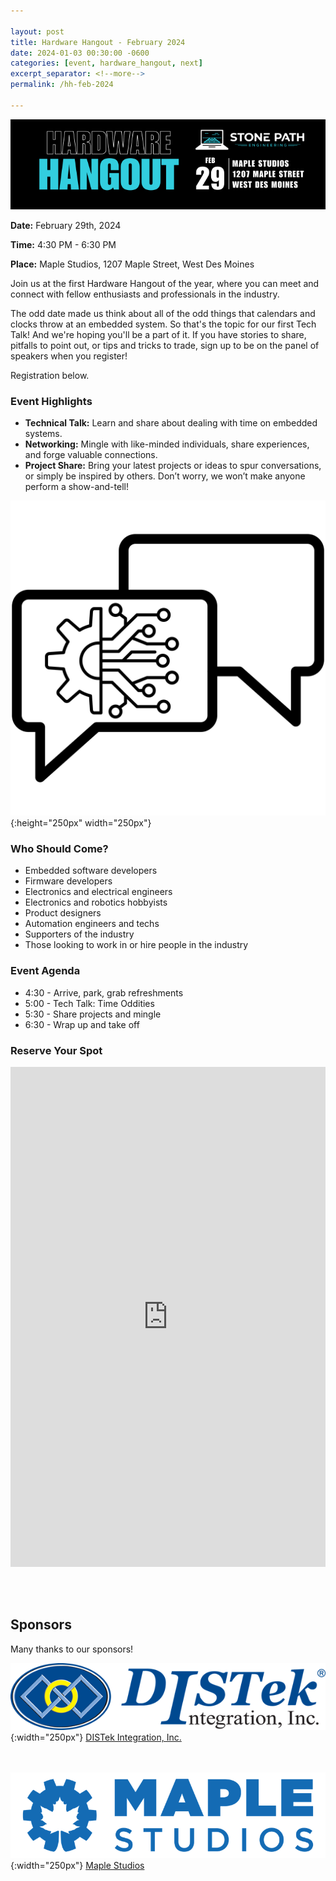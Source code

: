 ```yaml
---

layout: post
title: Hardware Hangout - February 2024
date: 2024-01-03 00:30:00 -0600
categories: [event, hardware_hangout, next]
excerpt_separator: <!--more-->
permalink: /hh-feb-2024

---
```


![Banner](/assets/images/banner_hardware_hangout_2024_02.png)

**Date:**  February 29th, 2024

**Time:**  4:30 PM - 6:30 PM

**Place:** Maple Studios, 1207 Maple Street, West Des Moines

Join us at the first Hardware Hangout of the year, where you can meet and connect with fellow enthusiasts and professionals in the industry.

The odd date made us think about all of the odd things that calendars and clocks throw at an embedded system. So that's the topic for our first Tech Talk! And we're hoping you'll be a part of it. If you have stories to share, pitfalls to point out, or tips and tricks to trade, sign up to be on the panel of speakers when you register! 

Registration below.

<!--more-->

### Event Highlights

- **Technical Talk:** Learn and share about dealing with time on embedded systems.
- **Networking:** Mingle with like-minded individuals, share experiences, and forge valuable connections.
- **Project Share:** Bring your latest projects or ideas to spur conversations, or simply be inspired by others. Don’t worry, we won’t make anyone perform a show-and-tell!

![Icon](/assets/images/icon_hardware_hangout.png){:height="250px" width="250px"}

### Who Should Come?

- Embedded software developers
- Firmware developers
- Electronics and electrical engineers
- Electronics and robotics hobbyists
- Product designers
- Automation engineers and techs
- Supporters of the industry
- Those looking to work in or hire people in the industry

### Event Agenda

- 4:30 - Arrive, park, grab refreshments
- 5:00 - Tech Talk: Time Oddities
- 5:30 - Share projects and mingle
- 6:30 - Wrap up and take off

### Reserve Your Spot

<iframe width="640px" height="800px" src="https://forms.office.com/Pages/ResponsePage.aspx?id=TC-pVBN1lUyrG48XT6bHMM1ikcqVEqBFvBT6xFFlvOVUM0YzNVVDT1dHM1JWNDhTSkFTUU1WREQxVi4u&embed=true" frameborder="0" marginwidth="0" marginheight="0" style="border: none; max-width:100%; max-height:100vh" allowfullscreen webkitallowfullscreen mozallowfullscreen msallowfullscreen> </iframe>

<br /><br />

## Sponsors

Many thanks to our sponsors!

![DISTek Logo](/assets/images/DISTek_Logo.png){:width="250px"}
[DISTek Integration, Inc.](https://distek.com/)

<br /><br />
![Maple Studios Logo](/assets/images/maple_studios_logo.png){:width="250px"}
[Maple Studios](https://www.maplestudios.com/)